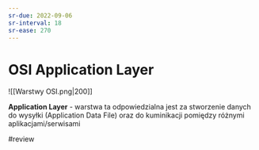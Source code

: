 ```yaml
---
sr-due: 2022-09-06
sr-interval: 18
sr-ease: 270
---
```


# OSI Application Layer
![[Warstwy OSI.png|200]]

**Application Layer** - warstwa ta odpowiedzialna jest za stworzenie danych do wysyłki (Application Data File) oraz do kuminikacji pomiędzy różnymi aplikacjami/serwisami

#review